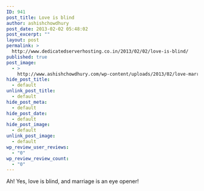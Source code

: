```yaml
---
ID: 941
post_title: Love is blind
author: ashishchowdhury
post_date: 2013-02-02 05:48:02
post_excerpt: ""
layout: post
permalink: >
  http://www.dedicatedserverhosting.co.in/2013/02/02/love-is-blind/
published: true
post_image:
  - >
    http://www.ashishchowdhury.com/wp-content/uploads/2013/02/love-marriage-vs-arrange-marriage-cartoon.jpg
hide_post_title:
  - default
unlink_post_title:
  - default
hide_post_meta:
  - default
hide_post_date:
  - default
hide_post_image:
  - default
unlink_post_image:
  - default
wp_review_user_reviews:
  - "0"
wp_review_review_count:
  - "0"
---
```

Ah! Yes, love is blind, and marriage is an eye opener!